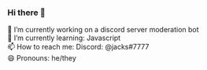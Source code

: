 ### Hi there 👋

🔭 I’m currently working on a discord server moderation bot <br>
🌱 I’m currently learning: Javascript <br>
📫 How to reach me: Discord: @jacks#7777 <br>
😄 Pronouns: he/they <br>
